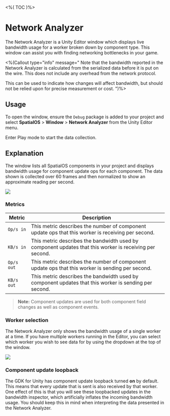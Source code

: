 <%( TOC )%>

# Network Analyzer

The Network Analyzer is a Unity Editor window which displays live bandwidth usage for a worker broken down by component type. This window can assist you with finding networking bottlenecks in your game.

<%(Callout type="info" message="
Note that the bandwidth reported in the Network Analyzer is calculated from the serialized data before it is put on the wire. This does not include any overhead from the network protocol.

This can be used to indicate how changes will affect bandwidth, but should not be relied upon for precise measurement or cost.
")%>

## Usage

To open the window, ensure the `Debug` package is added to your project and select **SpatialOS** > **Window** > **Network Analyzer** from the Unity Editor menu.

Enter Play mode to start the data collection.

## Explanation

The window lists all SpatialOS components in your project and displays bandwidth usage for component update ops for each component. The data shown is collected over 60 frames and then normalized to show an approximate reading per second.

<img src="{{assetRoot}}assets/modules/debug/network-analyzer.png" style="margin: 0 auto; width: auto; display: block;" />

### Metrics

| Metric     | Description                                                                                             |
|------------|---------------------------------------------------------------------------------------------------------|
| `Op/s in`  | This metric describes the number of component update ops that this worker is receiving per second.      |
| `KB/s in`  | This metric describes the bandwidth used by component updates that this worker is receiving per second. |
| `Op/s out` | This metric describes the number of component update ops that this worker is sending per second.        |
| `KB/s out` | This metric describes the bandwidth used by component updates that this worker is sending per second.   |

> **Note:** Component updates are used for both component field changes as well as component events.

### Worker selection

The Network Analyzer only shows the bandwidth usage of a single worker at a time. If you have multiple workers running in the Editor, you can select which worker you wish to see data for by using the dropdown at the top of the window.

<img src="{{assetRoot}}assets/modules/debug/network-analyzer-worker-selection.png" style="margin: 0 auto; width: auto; display: block;" />

### Component update loopback

The GDK for Unity has component update loopback turned **on** by default. This means that every update that is sent is also received by that worker. One effect of this is that you will see these loopbacked updates in the bandwidth inspector, which artificially inflates the incoming bandwidth usage. You should keep this in mind when interpreting the data presented in the Network Analyzer.
